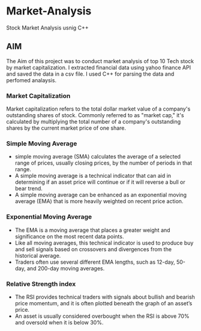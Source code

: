 # Market-Analysis
Stock Market Analysis usnig C++

## AIM 
The Aim of this project was to conduct market analysis of top 10 Tech stock by market capitalization. I extracted financial data using yahoo finance API and saved the data in a csv file. I used C++ for parsing the data and perfomed analaysis. 

### Market Capitalization
Market capitalization refers to the total dollar market value of a company's outstanding shares of stock. Commonly referred to as "market cap," it's calculated by multiplying the total number of a company's outstanding shares by the current market price of one share.


### Simple Moving Average
-  simple moving average (SMA) calculates the average of a selected range of prices, usually closing prices, by the number of periods in that range.
- A simple moving average is a technical indicator that can aid in determining if an asset price will continue or if it will reverse a bull or bear trend.
- A simple moving average can be enhanced as an exponential moving average (EMA) that is more heavily weighted on recent price action.

### Exponential Moving Average
- The EMA is a moving average that places a greater weight and significance on the most recent data points.
- Like all moving averages, this technical indicator is used to produce buy and sell signals based on crossovers and divergences from the historical average.
- Traders often use several different EMA lengths, such as 12-day, 50-day, and 200-day moving averages.

### Relative Strength index
- The RSI provides technical traders with signals about bullish and bearish price momentum, and it is often plotted beneath the graph of an asset’s price.
- An asset is usually considered overbought when the RSI is above 70% and oversold when it is below 30%.





